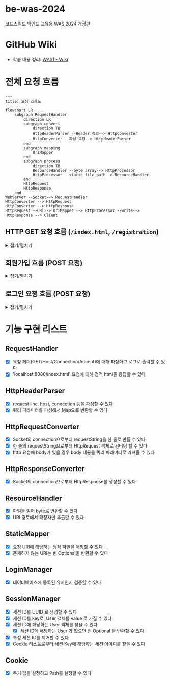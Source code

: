 # be-was-2024
코드스쿼드 백엔드 교육용 WAS 2024 개정판

# GitHub Wiki
- 학습 내용 정리: [WAS1 - Wiki](https://github.com/Yeriimii/be-was-neon/wiki/Java-Concurrent-%E2%80%90-CompletableFuture)

# 전체 요청 흐름
```mermaid
---
title: 요청 흐름도 
---
flowchart LR
    subgraph RequestHandler
        direction LR
        subgraph convert
            direction TB
            HttpHeaderParser --Header 정보--> HttpConverter
            HttpConverter --파싱 요청--> HttpHeaderParser
        end
        subgraph mapping
            UriMapper
        end
        subgraph process
            direction TB
            ResourceHandler --byte array--> HttpProcessor
            HttpProcessor --static file path--> ResourceHandler
        end
        HttpRequest
        HttpResponse
    end
WebServer --Socket--> RequestHandler
HttpConverter --> HttpRequest
HttpConverter --> HttpResponse
HttpRequest --URI--> UriMapper --> HttpProcessor --write--> HttpResponse --> Client
```

## HTTP GET 요청 흐름 (`/index.html`, `/registration`)
<details>
<summary>접기/펼치기</summary>

```mermaid
sequenceDiagram
    actor client
    client->>WebServer: 1. GET 요청: '/index.html'
    activate WebServer
    WebServer->>WebServer: 2. accept --> Socket(connection) 생성 
    deactivate WebServer
    WebServer->>RequestHandler: 3. Socket(connection) 전달
    activate RequestHandler
    RequestHandler->>RequestHandler: 4. HttpConverter --> `HttpRequest`, `HttpResponse` 생성
    RequestHandler->>UriMapper: 5. `HttpRequest`를 처리할 수 있는 `Processor` 전달 요청
    UriMapper-->>RequestHandler: 6. `Processor` 반환 (HttpRequest, HttpResponse 처리)
    RequestHandler->>RequestHandler: 7. `Processor` 로직 실행 (없으면 404 Not Found)
    RequestHandler-->>client: 8. `HttpResponse` 응답
    deactivate RequestHandler
    activate client
    client-->>client: 9. 화면 구성
    deactivate client
```
</details>

## 회원가입 흐름 (POST 요청)
<details>
<summary>접기/펼치기</summary>

```mermaid
sequenceDiagram
    actor client
    client->>WebServer: 1. POST /registration HTTP/1.1: http body -> "id=yelly&password=qwerty"
    WebServer->>RequestHandler: 2. Socket(connection) 전달
    activate RequestHandler
    RequestHandler->>RequestHandler: 3. UriMapper 통해 회원가입 처리할 Processor 찾음 (MemberSave)
    RequestHandler->>Processor: 4. HttpRequest 처리 요청
    activate Processor
    Processor->>Processor: 5. User 생성
    Processor->>Database: 6. User 등록 요청
    Processor->>RequestHandler: 7. 응답 헤더에 302 FOUND /index.html 입력
    deactivate Processor
    RequestHandler-->>client: 7. HttpResponse 반환 (302 FOUND 리다이렉션)
    deactivate RequestHandler
    client->>client: 8. `/index.html` 리다이렉션 (WebServer에 다시 GET 요청)
```
</details>

## 로그인 요청 흐름 (POST 요청)
<details>
<summary>접기/펼치기</summary>

```mermaid
sequenceDiagram
    actor client
    client->>WebServer: 1. POST /login HTTP/1.1: http body -> "id=yelly&password=qwerty"
    WebServer->>RequestHandler: 2. Socket(connection) 전달
    activate RequestHandler
    RequestHandler->>RequestHandler: 3. UriMapper 통해 회원가입 처리할 Processor 찾음 (MemberLogin)
    RequestHandler->>Processor: 4. HttpRequest 처리 요청
    activate Processor
    Processor->>LoginManager: 5. LoginManager 검증 요청
    LoginManager-->>Processor: 6. Optional<User> 반환
    Processor->>SessionManager: 7. (User가 있으면) session 생성 및 등록 요청
    Processor-->>RequestHandler: 8-1. (User가 있으면) 응답 헤더에 302 FOUND /index.html 입력
    Processor-->>RequestHandler: 8-2. (User가 없으면) 응답 헤더에 302 FOUND /login-failed.html 입력
    deactivate Processor
    RequestHandler-->>client: 9. HttpResponse 반환 (302 FOUND 리다이렉션)
    deactivate RequestHandler
    client->>client: 10. `/index.html` 리다이렉션 (WebServer에 다시 GET 요청)
```
</details>

# 기능 구현 리스트
## RequestHandler
- [x] 요청 헤더(GET/Host/Connection/Accept)에 대해 파싱하고 로그로 출력할 수 있다
- [x] 'localhost:8080/index.html' 요청에 대해 정적 html을 응답할 수 있다

## HttpHeaderParser
- [x] request line, host, connection 등을 파싱할 수 있다
- [x] 쿼리 파라미터를 파싱해서 Map으로 변환할 수 있다

## HttpRequestConverter
- [x] Socket의 connection으로부터 requestString을 한 줄로 만들 수 있다
- [x] 한 줄의 requestString으로부터 HttpRequest 객체로 컨버팅 할 수 있다
- [x] http 요청에 body가 있을 경우 body 내용을 쿼리 파라미터로 가져올 수 있다

## HttpResponseConverter
- [x] Socket의 connection으로부터 HttpResponse를 생성할 수 있다

## ResourceHandler
- [x] 파일을 읽어 byte로 변환할 수 있다
- [x] URI 경로에서 확장자만 추출할 수 있다

## StaticMapper
- [x] 요청 URI에 해당하는 정적 파일을 매핑할 수 있다
- [x] 존재하지 않는 URI는 빈 Optional을 반환할 수 있다

## LoginManager
- [x] 데이터베이스에 등록된 유저인지 검증할 수 있다

## SessionManager
- [x] 세션 ID를 UUID 로 생성할 수 있다
- [x] 세션 ID를 key로, User 객체를 value 로 가질 수 있다
- [x] 세션 ID에 해당하는 User 객체를 찾을 수 있다
  - [x] 세션 ID에 해당하는 User 가 없으면 빈 Optional 을 반환할 수 있다 
- [x] 특정 세션 ID를 제거할 수 있다
- [x] Cookie 리스트로부터 세션 Key에 해당하는 세션 아이디를 찾을 수 있다

## Cookie
- [x] 쿠키 값을 설정하고 Path를 설정할 수 있다
